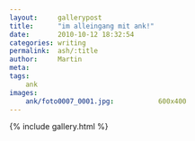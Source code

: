 ```yaml
---
layout:     gallerypost
title:      "im alleingang mit ank!"
date:       2010-10-12 18:32:54
categories: writing
permalink:  ash/:title
author:     Martin
meta:
tags:
    ank
images:
    ank/foto0007_0001.jpg:           600x400
---
```


{% include gallery.html %}
